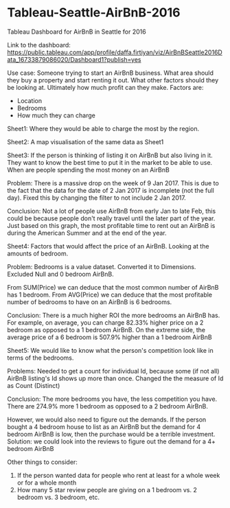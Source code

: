 # Tableau-Seattle-AirBnB-2016
Tableau Dashboard for AirBnB in Seattle for 2016

Link to the dashboard:
https://public.tableau.com/app/profile/daffa.firtiyan/viz/AirBnBSeattle2016Data_16733879086020/Dashboard1?publish=yes

Use case:
Someone trying to start an AirBnB business. What area should they buy a property and start renting it out. What other factors should they be looking at. Ultimately how much profit can they make.
Factors are:
- Location
- Bedrooms
- How much they can charge

Sheet1:
Where they would be able to charge the most by the region.

Sheet2:
A map visualisation of the same data as Sheet1

Sheet3:
If the person is thinking of listing it on AirBnB but also living in it. They want to know the best time to put it in the market to be able to use. When are people spending the most money on an AirBnB

Problem:
There is a massive drop on the week of 9 Jan 2017. This is due to the fact that the data for the date of 2 Jan 2017 is incomplete (not the full day). Fixed this by changing the filter to not include 2 Jan 2017.

Conclusion:
Not a lot of people use AirBnB from early Jan to late Feb, this could be because people don't really travel until the later part of the year. Just based on this graph, the most profitable time to rent out an AirBnB is during the American Summer and at the end of the year.

Sheet4:
Factors that would affect the price of an AirBnB. Looking at the amounts of bedroom.

Problem:
Bedrooms is a value dataset. Converted it to Dimensions.
Excluded Null and 0 bedroom AirBnB.

From SUM(Price) we can deduce that the most common number of AirBnB has 1 bedroom.
From AVG(Price) we can deduce that the most profitable number of bedrooms to have on an AirBnB is 6 bedrooms.

Conclusion:
There is a much higher ROI the more bedrooms an AirBnB has. For example, on average, you can charge 82.33% higher price on a 2 bedroom as opposed to a 1 bedroom AirBnB. On the extreme side, the average price of a 6 bedroom is 507.9% higher than a 1 bedroom AirBnB

Sheet5:
We would like to know what the person's competition look like in terms of the bedrooms.

Problems:
Needed to get a count for individual Id, because some (if not all) AirBnB listing's Id shows up more than once. Changed the the measure of Id as Count (Distinct)

Conclusion:
The more bedrooms you have, the less competition you have. There are 274.9% more 1 bedroom as opposed to a 2 bedroom AirBnB.

However, we would also need to figure out the demands. If the person bought a 4 bedroom house to list as an AirBnB but the demand for 4 bedroom AirBnB is low, then the purchase would be a terrible investment. 
Solution: we could look into the reviews to figure out the demand for a 4+ bedroom AirBnB


Other things to consider:
1. If the person wanted data for people who rent at least for a whole week or for a whole month
2. How many 5 star review people are giving on a 1 bedroom vs. 2 bedroom vs. 3 bedroom, etc.
